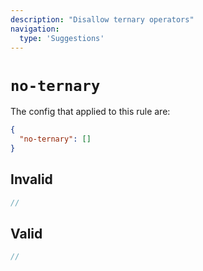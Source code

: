 ```yaml
---
description: "Disallow ternary operators"
navigation:
  type: 'Suggestions'
---
```


# `no-ternary`

The config that applied to this rule are:

```json
{
  "no-ternary": []
}
```

## Invalid

```js invalid
//
```

## Valid

```js valid
//
```
  